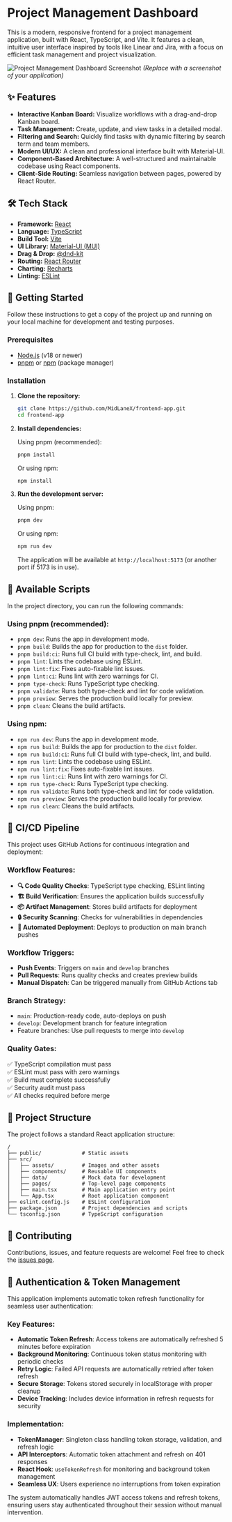 # Project Management Dashboard

This is a modern, responsive frontend for a project management application, built with React, TypeScript, and Vite. It features a clean, intuitive user interface inspired by tools like Linear and Jira, with a focus on efficient task management and project visualization.

![Project Management Dashboard Screenshot](https://i.imgur.com/YOUR_SCREENSHOT_URL.png)
_(Replace with a screenshot of your application)_

## ✨ Features

- **Interactive Kanban Board:** Visualize workflows with a drag-and-drop Kanban board.
- **Task Management:** Create, update, and view tasks in a detailed modal.
- **Filtering and Search:** Quickly find tasks with dynamic filtering by search term and team members.
- **Modern UI/UX:** A clean and professional interface built with Material-UI.
- **Component-Based Architecture:** A well-structured and maintainable codebase using React components.
- **Client-Side Routing:** Seamless navigation between pages, powered by React Router.

## 🛠️ Tech Stack

- **Framework:** [React](https://reactjs.org/)
- **Language:** [TypeScript](https://www.typescriptlang.org/)
- **Build Tool:** [Vite](https://vitejs.dev/)
- **UI Library:** [Material-UI (MUI)](https://mui.com/)
- **Drag & Drop:** [@dnd-kit](https://dndkit.com/)
- **Routing:** [React Router](https://reactrouter.com/)
- **Charting:** [Recharts](https://recharts.org/)
- **Linting:** [ESLint](https://eslint.org/)

## 🚀 Getting Started

Follow these instructions to get a copy of the project up and running on your local machine for development and testing purposes.

### Prerequisites

- [Node.js](https://nodejs.org/) (v18 or newer)
- [pnpm](https://pnpm.io/) or [npm](https://www.npmjs.com/) (package manager)

### Installation

1.  **Clone the repository:**

    ```sh
    git clone https://github.com/MidLaneX/frontend-app.git
    cd frontend-app
    ```

2.  **Install dependencies:**

    Using pnpm (recommended):

    ```sh
    pnpm install
    ```

    Or using npm:

    ```sh
    npm install
    ```

3.  **Run the development server:**

    Using pnpm:

    ```sh
    pnpm dev
    ```

    Or using npm:

    ```sh
    npm run dev
    ```

    The application will be available at `http://localhost:5173` (or another port if 5173 is in use).

## 📜 Available Scripts

In the project directory, you can run the following commands:

### Using pnpm (recommended):

- `pnpm dev`: Runs the app in development mode.
- `pnpm build`: Builds the app for production to the `dist` folder.
- `pnpm build:ci`: Runs full CI build with type-check, lint, and build.
- `pnpm lint`: Lints the codebase using ESLint.
- `pnpm lint:fix`: Fixes auto-fixable lint issues.
- `pnpm lint:ci`: Runs lint with zero warnings for CI.
- `pnpm type-check`: Runs TypeScript type checking.
- `pnpm validate`: Runs both type-check and lint for code validation.
- `pnpm preview`: Serves the production build locally for preview.
- `pnpm clean`: Cleans the build artifacts.

### Using npm:

- `npm run dev`: Runs the app in development mode.
- `npm run build`: Builds the app for production to the `dist` folder.
- `npm run build:ci`: Runs full CI build with type-check, lint, and build.
- `npm run lint`: Lints the codebase using ESLint.
- `npm run lint:fix`: Fixes auto-fixable lint issues.
- `npm run lint:ci`: Runs lint with zero warnings for CI.
- `npm run type-check`: Runs TypeScript type checking.
- `npm run validate`: Runs both type-check and lint for code validation.
- `npm run preview`: Serves the production build locally for preview.
- `npm run clean`: Cleans the build artifacts.

## 🔄 CI/CD Pipeline

This project uses GitHub Actions for continuous integration and deployment:

### Workflow Features:

- **🔍 Code Quality Checks**: TypeScript type checking, ESLint linting
- **🏗️ Build Verification**: Ensures the application builds successfully
- **📦 Artifact Management**: Stores build artifacts for deployment
- **🔒 Security Scanning**: Checks for vulnerabilities in dependencies
- **🚀 Automated Deployment**: Deploys to production on main branch pushes

### Workflow Triggers:

- **Push Events**: Triggers on `main` and `develop` branches
- **Pull Requests**: Runs quality checks and creates preview builds
- **Manual Dispatch**: Can be triggered manually from GitHub Actions tab

### Branch Strategy:

- `main`: Production-ready code, auto-deploys on push
- `develop`: Development branch for feature integration
- Feature branches: Use pull requests to merge into `develop`

### Quality Gates:

✅ TypeScript compilation must pass  
✅ ESLint must pass with zero warnings  
✅ Build must complete successfully  
✅ Security audit must pass  
✅ All checks required before merge

## 📁 Project Structure

The project follows a standard React application structure:

```
/
├── public/             # Static assets
├── src/
│   ├── assets/         # Images and other assets
│   ├── components/     # Reusable UI components
│   ├── data/           # Mock data for development
│   ├── pages/          # Top-level page components
│   ├── main.tsx        # Main application entry point
│   └── App.tsx         # Root application component
├── eslint.config.js    # ESLint configuration
├── package.json        # Project dependencies and scripts
└── tsconfig.json       # TypeScript configuration
```

## 🤝 Contributing

Contributions, issues, and feature requests are welcome! Feel free to check the [issues page](https://github.com/MidLaneX/frontend-app/issues).

## 🔐 Authentication & Token Management

This application implements automatic token refresh functionality for seamless user authentication:

### Key Features:

- **Automatic Token Refresh**: Access tokens are automatically refreshed 5 minutes before expiration
- **Background Monitoring**: Continuous token status monitoring with periodic checks
- **Retry Logic**: Failed API requests are automatically retried after token refresh
- **Secure Storage**: Tokens stored securely in localStorage with proper cleanup
- **Device Tracking**: Includes device information in refresh requests for security

### Implementation:

- **TokenManager**: Singleton class handling token storage, validation, and refresh logic
- **API Interceptors**: Automatic token attachment and refresh on 401 responses
- **React Hook**: `useTokenRefresh` for monitoring and background token management
- **Seamless UX**: Users experience no interruptions from token expiration

The system automatically handles JWT access tokens and refresh tokens, ensuring users stay authenticated throughout their session without manual intervention.
